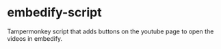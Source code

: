 # embedify-script

Tampermonkey script that adds buttons on the youtube page to open the videos in embedify. 

